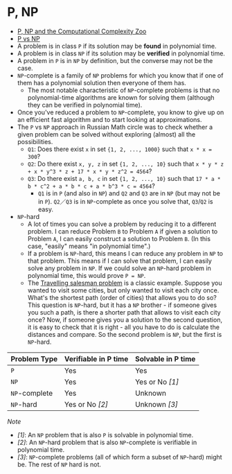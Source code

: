 # P, NP

- [P, NP and the Computational Complexity Zoo](https://www.youtube.com/watch?v=YX40hbAHx3s)
- [P vs NP](p_np_np-complete_np-hard.svg.png)
- A problem is in class `P` if its solution may be **found** in polynomial time.
- A problem is in class `NP` if its solution may be **verified** in polynomial time.
- A problem in `P` is in `NP` by definition, but the converse may not be the case.
- `NP`-complete is a family of `NP` problems for which you know that if one of them has a polynomial solution then everyone of them has.
  - The most notable characteristic of `NP`-complete problems is that no polynomial-time algorithms are known for solving them (although they can be verified in polynomial time).
- Once you've reduced a problem to `NP`-complete, you know to give up on an efficient fast algorithm and to start looking at approximations.
- The `P` vs `NP` approach in Russian Math circle was to check whether a given problem can be solved without exploring (almost) all the possibilities.
  - `Q1`: Does there exist `x` in set `{1, 2, ..., 1000}` such that `x * x = 300`?
  - `Q2`: Do there exist `x, y, z` in set `{1, 2, ..., 10}` such that `x * y * z + x * y^3 * z + 17 * x * y * z^2 = 4564`?
  - `Q3`: Do there exist `a, b, c` in set `{1, 2, ..., 10}` such that `17 * a * b * c^2 + a * b * c + a * b^3 * c = 4564`?
    - `Q1` is in `P` (and also in `NP`) and `Q2` and `Q3` are in `NP` (but may not be in `P`). `Q2`／`Q3` is in `NP`-complete as once you solve that, `Q3`/`Q2` is easy.
- `NP`-hard
  - A lot of times you can solve a problem by reducing it to a different problem. I can reduce Problem `B` to Problem `A` if given a solution to Problem `A`, I can easily construct a solution to Problem `B`. (In this case, "easily" means "in polynomial time".)
  - If a problem is `NP`-hard, this means I can reduce any problem in `NP` to that problem. This means if I can solve that problem, I can easily solve any problem in `NP`.  If we could solve an `NP`-hard problem in polynomial time, this would prove `P = NP`.
  - The [Travelling salesman problem](https://en.wikipedia.org/wiki/Travelling_salesman_problem) is a classic example. Suppose you wanted to visit some cities, but only wanted to visit each city once. What's the shortest path (order of cities) that allows you to do so? This question is `NP`-hard, but it has a `NP` brother - if someone gives you such a path, is there a shorter path that allows to visit each city once? Now, if someone gives you a solution to the second question, it is easy to check that it is right - all you have to do is calculate the distances and compare. So the second problem is `NP`, but the first is `NP`-hard.

Problem Type | Verifiable in P time | Solvable in P time
-------------|----------------------|-------------------
`P`          | Yes                  | Yes
`NP`         | Yes                  | Yes or No *[1]*
`NP`-complete| Yes                  | Unknown
`NP`-hard    | Yes or No *[2]*      | Unknown *[3]*

*Note*
* *[1]*: An `NP` problem that is also `P` is solvable in polynomial time.
* *[2]*: An `NP`-hard problem that is also `NP`-complete is verifiable in polynomial time.
* *[3]*: `NP`-complete problems (all of which form a subset of `NP`-hard) might be. The rest of `NP` hard is not.
